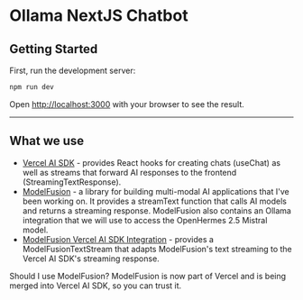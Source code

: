# Ollama NextJS Chatbot

## Getting Started

First, run the development server:

```bash
npm run dev
```

Open [http://localhost:3000](http://localhost:3000) with your browser to see the result.

---
## What we use

- [Vercel AI SDK](https://github.com/vercel/ai) - provides React hooks for creating chats (useChat) as well as streams that forward AI responses to the frontend (StreamingTextResponse).
- [ModelFusion](https://github.com/vercel/modelfusion) - a library for building multi-modal AI applications that I've been working on. It provides a streamText function that calls AI models and returns a streaming response. ModelFusion also contains an Ollama integration that we will use to access the OpenHermes 2.5 Mistral model.
- [ModelFusion Vercel AI SDK Integration](https://github.com/vercel/modelfusion/tree/main/packages/%40modelfusion-vercel-ai) - provides a ModelFusionTextStream that adapts ModelFusion's text streaming to the Vercel AI SDK's streaming response.

Should I use ModelFusion? ModelFusion is now part of Vercel and is being merged into Vercel AI SDK, so you can trust it.
